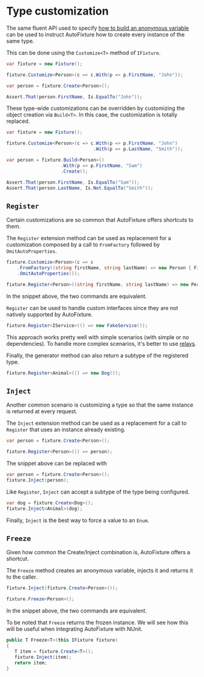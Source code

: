 # Type customization

The same fluent API used to specify [how to build an anonymous variable](./create-and-build.md#Build) can be used to instruct AutoFixture how to create every instance of the same type.

This can be done using the `Customize<T>` method of `IFixture`.

```csharp
var fixture = new Fixture();

fixture.Customize<Person>(c => c.With(p => p.FirstName, "John"));

var person = fixture.Create<Person>();

Assert.That(person.FirstName, Is.EqualTo("John"));
```

These type-wide customizations can be overridden by customizing the object creation via `Build<T>`. In this case, the customization is totally replaced.

```csharp
var fixture = new Fixture();

fixture.Customize<Person>(c => c.With(p => p.FirstName, "John")
                                .With(p => p.LastName, "Smith"));

var person = fixture.Build<Person>()
                    .With(p => p.FirstName, "Sam")
                    .Create();

Assert.That(person.FirstName, Is.EqualTo("Sam"));
Assert.That(person.LastName, Is.Not.EqualTo("Smith"));
```

## `Register`

Certain customizations are so common that AutoFixture offers shortcuts to them.

The `Register` extension method can be used as replacement for a customization composed by a call to `FromFactory` followed by `OmitAutoProperties`.

```csharp
fixture.Customize<Person>(c => c
    .FromFactory((string firstName, string lastName) => new Person { FirstName = firstName, LastName = lastName })
    .OmitAutoProperties());

fixture.Register<Person>((string firstName, string lastName) => new Person { FirstName = firstName, LastName = lastName });
```

In the snippet above, the two commands are equivalent.

`Register` can be used to handle custom interfaces since they are not natively supported by AutoFixture.

```csharp
fixture.Register<IService>(() => new FakeService());
```

This approach works pretty well with simple scenarios \(with simple or no dependencies\). To handle more complex scenarios, it's better to use [relays](./relays.md).

Finally, the generator method can also return a subtype of the registered type.

```csharp
fixture.Register<Animal>(() => new Dog());
```

## `Inject`

Another common scenario is customizing a type so that the same instance is returned at every request.

The `Inject` extension method can be used as a replacement for a call to `Register` that uses an instance already existing.

```csharp
var person = fixture.Create<Person>();

fixture.Register<Person>(() => person);
```

The snippet above can be replaced with

```csharp
var person = fixture.Create<Person>();
fixture.Inject(person);
```

Like `Register`, `Inject` can accept a subtype of the type being configured.

```csharp
var dog = fixture.Create<Dog>();
fixture.Inject<Animal>(dog);
```

Finally, `Inject` is the best way to force a value to an `Enum`.

## `Freeze`

Given how common the Create/Inject combination is, AutoFixture offers a shortcut.

The `Freeze` method creates an anonymous variable, injects it and returns it to the caller.

```csharp
fixture.Inject(fixture.Create<Person>());

fixture.Freeze<Person>();
```

In the snippet above, the two commands are equivalent.

To be noted that `Freeze` returns the frozen instance. We will see how this will be useful when integrating AutoFixture with NUnit.

```csharp
public T Freeze<T>(this IFixture fixture)
{
   T item = fixture.Create<T>();
   fixture.Inject(item);
   return item;
}
```

